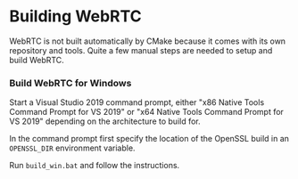 # Building WebRTC

WebRTC is not built automatically by CMake because it comes with its
own repository and tools. Quite a few manual steps are needed to setup
and build WebRTC.

### Build WebRTC for Windows

Start a Visual Studio 2019 command prompt, either "x86 Native Tools
Command Prompt for VS 2019" or "x64 Native Tools Command Prompt for VS
2019" depending on the architecture to build for.

In the command prompt first specify the location of the OpenSSL build
in an ```OPENSSL_DIR``` environment variable.

Run ```build_win.bat``` and follow the instructions.
